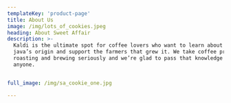 ```yaml
---
templateKey: 'product-page'
title: About Us
image: /img/lots_of_cookies.jpeg
heading: About Sweet Affair
description: >-
  Kaldi is the ultimate spot for coffee lovers who want to learn about their
  java’s origin and support the farmers that grew it. We take coffee production,
  roasting and brewing seriously and we’re glad to pass that knowledge to
  anyone.


full_image: /img/sa_cookie_one.jpg

---
```

